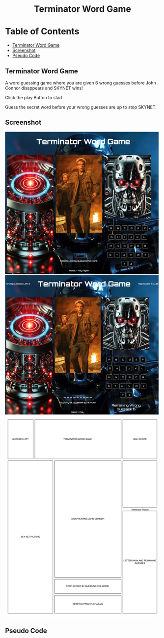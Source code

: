 <h1 id="header" align="center">Terminator Word Game </h1>

# Table of Contents
- [Terminator Word Game ](#TerminatorWordGame)
- [Screenshot](#Screenshot)
- [Pseudo Code](#PseudoCode)



## Terminator Word Game
A word guessing game where you are given 6 wrong guesses before John Connor disappears and SKYNET wins!

Click the play Button to start.

Guess the secret word before your wrong guesses are up to stop SKYNET.


## Screenshot
<img src="/assets/TerminatorWordGameScreenshot.png" alt="Game Screenshot" width="500"/>

<img src="/assets/TerminatorWordGameScreenshot2.png" alt="Game Screenshot" width="500"/>

<img src="/assets/Wireframe.png" alt="Wireframe" width="500"/>



## Pseudo Code




